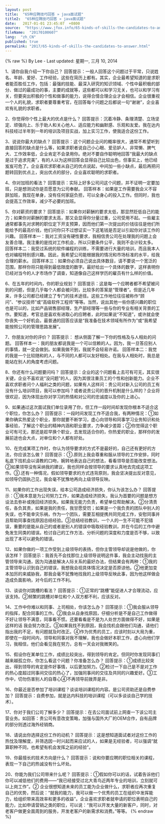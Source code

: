 ```yaml
---
layout: post
title:  "65种应聘技巧回答 » java面试题"
title2:  "65种应聘技巧回答 » java面试题"
date:   2017-01-01 23:45:07  +0800
source:  "https://www.jfox.info/65-kinds-of-skills-the-candidates-to-answer.html"
fileName:  "20170100607"
lang:  "zh_CN"
published: true
permalink: "2017/65-kinds-of-skills-the-candidates-to-answer.html"
---
```

{% raw %}
By Lee - Last updated: 星期一, 三月 10, 2014

1、请你自我介绍一下你自己？ 
 回答提示：一般人回答这个问题过于平常，只说姓名、年龄、爱好、工作经验，这些在简历上都有。其实，企业最希望知道的是求职者能否胜任工作，包括：最强的技能、最深入研究的知识领域、个性中最积极的部分、做过的最成功的事，主要的成就等，这些都可以和学习无关，也可以和学习有关，但要突出积极的个性和做事的能力，说得合情合理企业才会相信。企业很重视一个人的礼貌，求职者要尊重考官，在回答每个问题之后都说一句“谢谢”，企业喜欢有礼貌的求职者。

 2、你觉得你个性上最大的优点是什么？ 
 回答提示：沉着冷静、条理清楚、立场坚定、顽强向上、乐于助人和关心他人、适应能力和幽默感、乐观和友爱。我在达内科技经过半年到一年的培训及项目实战，加上实习工作，使我适合这份工作。 

 3、说说你最大的缺点？ 
 回答提示：这个问题企业问的概率很大，通常不希望听到直接回答的缺点是什么等，如果求职者说自己小心眼、爱忌妒人、非常懒、脾气大、工作效率低，企业肯定不会录用你。绝对不要自作聪明地回答“我最大的缺点是过于追求完美”，有的人以为这样回答会显得自己比较出色，但事实上，他已经岌岌可危了。企业喜欢求职者从自己的优点说起，中间加一些小缺点，最后再把问题转回到优点上，突出优点的部分，企业喜欢聪明的求职者。 

 4、你对加班的看法？ 
 回答提示：实际上好多公司问这个问题，并不证明一定要加班，只是想测试你是否愿意为公司奉献。 
 回答样本：如果是工作需要我会义不容辞加班，我现在单身，没有任何家庭负担，可以全身心的投入工作。但同时，我也会提高工作效率，减少不必要的加班。 

 5、你对薪资的要求？ 
 回答提示：如果你对薪酬的要求太低，那显然贬低自己的能力；如果你对薪酬的要求太高，那又会显得你分量过重，公司受用不起。一些雇主通常都事先对求聘的职位定下开支预算，因而他们第一次提出的价钱往往是他们所能给予的最高价钱，他们问你只不过想证实一下这笔钱是否足以引起你对该工作的兴趣。 
 回答样本一：我对工资没有硬性要求，我相信贵公司在处理我的问题上会友善合理。我注重的是找对工作机会，所以只要条件公平，我则不会计较太多。 
 回答样本二：我受过系统的软件编程的训练，不需要进行大量的培训，而且我本人也对编程特别感兴趣。因此，我希望公司能根据我的情况和市场标准的水平，给我合理的薪水。 
 回答样本三：如果你必须自己说出具体数目，请不要说一个宽泛的范围，那样你将只能得到最低限度的数字。最好给出一个具体的数字，这样表明你已经对当今的人才市场作了调查，知道像自己这样学历的雇员有什么样的价值。 

 6、在五年的时间内，你的职业规划？ 
 回答提示：这是每一个应聘者都不希望被问到的问题，但是几乎每个人都会被问到，比较多的答案是“管理者”。但是近几年来，许多公司都已经建立了专门的技术途径。这些工作地位往往被称作“顾问”、“参议技师”或“高级软件工程师”等等。当然，说出其他一些你感兴趣的职位也是可以的，比如产品销售部经理，生产部经理等一些与你的专业有相关背景的工作。要知道，考官总是喜欢有进取心的应聘者，此时如果说“不知道”，或许就会使你丧失一个好机会。最普通的回答应该是“我准备在技术领域有所作为”或“我希望能按照公司的管理思路发展”。 

 7、你朋友对你的评价？ 
 回答提示： 想从侧面了解一下你的性格及与人相处的问题。 
 回答样本一：我的朋友都说我是一个可以信赖的人。因为，我一旦答应别人的事情，就一定会做到。如果我做不到，我就不会轻易许诺。 
 回答样本二：我觉的我是一个比较随和的人，与不同的人都可以友好相处。在我与人相处时，我总是能站在别人的角度考虑问题。 

 8、你还有什么问题要问吗？ 
 回答提示：企业的这个问题看上去可有可无，其实很关键，企业不喜欢说“没问题”的人，因为其很注重员工的个性和创新能力。企业不喜欢求职者问个人福利之类的问题，如果有人这样问：贵公司对新入公司的员工有没有什么培训项目，我可以参加吗？或者说贵公司的晋升机制是什么样的？企业将很欢迎，因为体现出你对学习的热情和对公司的忠诚度以及你的上进心。 

 9、如果通过这次面试我们单位录用了你，但工作一段时间却发现你根本不适合这个职位，你怎么办？ 
 回答提示：一段时间发现工作不适合我，有两种情况：①如果你确实热爱这个职业，那你就要不断学习，虚心向领导和同事学习业务知识和处事经验，了解这个职业的精神内涵和职业要求，力争减少差距；②你觉得这个职业可有可无，那还是趁早换个职业，去发现适合你的，你热爱的职业，那样你的发展前途也会大点，对单位和个人都有好处。 

 10、在完成某项工作时，你认为领导要求的方式不是最好的，自己还有更好的方法，你应该怎么做？ 
 回答提示：①.原则上我会尊重和服从领导的工作安排，同时私底下找机会以请教的口吻，婉转地表达自己的想法，看看领导是否能改变想法。②如果领导没有采纳我的建议，我也同样会按领导的要求认真地去完成这项工作。③.还有一种情况，假如领导要求的方式违背原则，我会坚决提出反对意见，如领导仍固执己见，我会毫不犹豫地再向上级领导反映。 

 11、如果你的工作出现失误，给本公司造成经济损失，你认为该怎么办？ 
 回答提示：①我本意是为公司努力工作，如果造成经济损失，我认为首要的问题是想方设法去弥补或挽回经济损失。如果我无能力负责，希望单位帮助解决。②分清责任，各负其责，如果是我的责任，我甘愿受罚；如果是一个我负责的团队中别人的失误，也不能幸灾乐祸，作为一个团队，需要互相提携共同完成工作，安慰同事并且帮助同事查找原因总结经验。③总结经验教训，一个人的一生不可能不犯错误，重要的是能从自己的或者是别人的错误中吸取经验教训，并在今后的工作中避免发生同类的错误。检讨自己的工作方法、分析问题的深度和力度是否不够，以致出现了本可以避免的错误。 

 12、如果你做的一项工作受到上级领导的表扬，但你主管领导却说是他做的，你该怎样？ 
 回答提示：我首先不会找那位上级领导说明这件事，我会主动找我的主管领导来沟通，因为沟通是解决人际关系的最好办法，但结果会有两种：①我的主管领导认识到自己的错误，我想我会视具体情况决定是否原谅他。②他更加变本加厉的来威胁我，那我会毫不犹豫地找我的上级领导反映此事，因为他这样做会造成负面影响，对今后的工作不利。 

 13、谈谈你对跳槽的看法？ 
 回答提示：①正常的“跳槽”能促进人才合理流动，应该支持。②频繁的跳槽对单位和个人双方都不利，应该反对。 

 14、工作中你难以和同事、上司相处，你该怎么办？ 
 回答提示：①我会服从领导的指挥，配合同事的工作。②我会从自身找原因，仔细分析是不是自己工作做得不好让领导不满意，同事看不惯。还要看看是不是为人处世方面做得不好，如果是这样的话 我会努力改正。③如果我找不到原因，我会找机会跟他们沟通，请他们指出我的不足，有问题就及时改正。④作为优秀的员工，应该时刻以大局为重，即使在一段时间内，领导和同事对我不理解，我也会做好本职工作，虚心向他们学习，我相信，他们会看见我在努力，总有一天会对我微笑的。 

 15、假设你在某单位工作，成绩比较突出，得到领导的肯定。但同时你发现同事们越来越孤立你，你怎么看这个问题？你准备怎么办？ 
 回答提示：①成绩比较突出，得到领导的肯定是件好事情，以后更加努力。②检讨一下自己是不是对工作的热心度超过同事间交往的热心了，加强同事间的交往及共同的兴趣爱好。③工作中，切勿伤害别人的自尊心④不再领导前拨弄是非。 

 16、你最近是否参加了培训课程？谈谈培训课程的内容。是公司资助还是自费参加？ 
 回答提示：自费参加，就是达内科技的培训课程（可以多谈谈自己学的技术）。 

 17、你对于我们公司了解多少？ 
 回答提示：在去公司面试前上网查一下该公司主营业务。如回答：贵公司有意改变策略，加强与国外大厂的OEM合作，自有品牌的部分则透过海外经销商。 

 18、请说出你选择这份工作的动机？ 
 回答提示：这是想知道面试者对这份工作的热忱及理解度，并筛选因一时兴起而来应试的人，如果是无经验者，可以强调“就算职种不同，也希望有机会发挥之前的经验”。 

 19、你最擅长的技术方向是什么？ 
 回答提示：说和你要应聘的职位相关的课程，表现一下自己的热诚没有什么坏处。 

 20、你能为我们公司带来什么呢？ 
 回答提示：①假如你可以的话，试着告诉他们你可以减低他们的费用——“我已经接受过北大青鸟近两年专业的培训，立刻就可以上岗工作”。② 企业很想知道未来的员工能为企业做什么，求职者应再次重复自己的优势，然后说：“就我的能力，我可以做一个优秀的员工在组织中发挥能力，给组织带来高效率和更多的收益”。企业喜欢求职者就申请的职位表明自己的能力，比如申请营销之类的职位，可以说：“我可以开发大量的新客户，同时，对老客户做更全面周到的服务，开发老客户的新需求和消费。”等等。
{% endraw %}